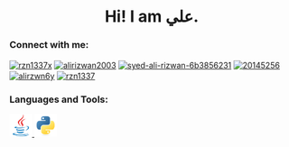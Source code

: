 <h1 align="center">Hi! I am علي.</h1>
<h3 align="left">Connect with me:</h3>
<p align="left">
<a href="https://codepen.io/rzn1337x" target="blank"><img align="center" src="https://raw.githubusercontent.com/rahuldkjain/github-profile-readme-generator/master/src/images/icons/Social/codepen.svg" alt="rzn1337x" height="30" width="40" /></a>
<a href="https://twitter.com/alirizwan2003" target="blank"><img align="center" src="https://raw.githubusercontent.com/rahuldkjain/github-profile-readme-generator/master/src/images/icons/Social/twitter.svg" alt="alirizwan2003" height="30" width="40" /></a>
<a href="https://linkedin.com/in/syed-ali-rizwan-6b3856231" target="blank"><img align="center" src="https://raw.githubusercontent.com/rahuldkjain/github-profile-readme-generator/master/src/images/icons/Social/linked-in-alt.svg" alt="syed-ali-rizwan-6b3856231" height="30" width="40" /></a>
<a href="https://stackoverflow.com/users/20145256" target="blank"><img align="center" src="https://raw.githubusercontent.com/rahuldkjain/github-profile-readme-generator/master/src/images/icons/Social/stack-overflow.svg" alt="20145256" height="30" width="40" /></a>
<a href="https://instagram.com/alirzwn6y" target="blank"><img align="center" src="https://raw.githubusercontent.com/rahuldkjain/github-profile-readme-generator/master/src/images/icons/Social/instagram.svg" alt="alirzwn6y" height="30" width="40" /></a>
<a href="https://www.leetcode.com/rzn1337" target="blank"><img align="center" src="https://raw.githubusercontent.com/rahuldkjain/github-profile-readme-generator/master/src/images/icons/Social/leet-code.svg" alt="rzn1337" height="30" width="40" /></a>
</p>

<h3 align="left">Languages and Tools:</h3>
<p align="left"> <a href="https://www.java.com" target="_blank" rel="noreferrer"> <img src="https://raw.githubusercontent.com/devicons/devicon/master/icons/java/java-original.svg" alt="java" width="40" height="40"/> </a> <a href="https://www.python.org" target="_blank" rel="noreferrer"> <img src="https://raw.githubusercontent.com/devicons/devicon/master/icons/python/python-original.svg" alt="python" width="40" height="40"/> </a> </p>

